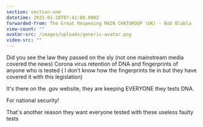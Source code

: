 ```yaml
---
section: section-one
datetime: 2021-01-28T07:41:00.000Z
forwarded-from: The Great Reopening MAIN CHATGROUP (UK) - Bob Blabla
view-count: ""
avatar-src: /images/uploads/generic-avatar.png
video-src: ""
---
```

Did you see the law they passed on the sly (not one mainstream media covered the news) Corona virus retention of DNA and fingerprints of anyone who is tested ( I don't know how the fingerprints tie in but they have covered it with this legislation)

It's there on the .gov website, they are keeping EVERYONE they tests DNA.

For national security! 

That's another reason they want everyone tested with these useless faulty tests
